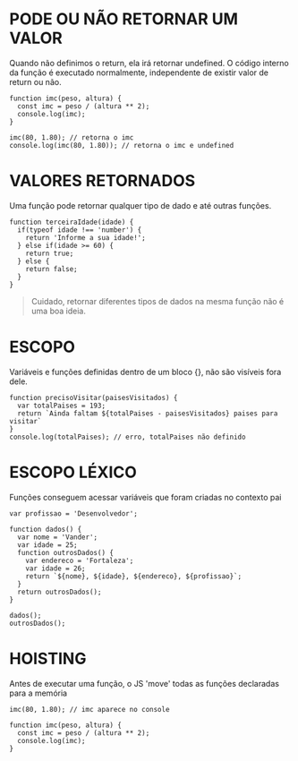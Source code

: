# PODE OU NÃO RETORNAR UM VALOR
Quando não definimos o return, ela irá retornar undefined. O código interno da função é executado normalmente, independente de existir valor de return ou não.
```
function imc(peso, altura) {
  const imc = peso / (altura ** 2);
  console.log(imc);
}

imc(80, 1.80); // retorna o imc
console.log(imc(80, 1.80)); // retorna o imc e undefined
```
# VALORES RETORNADOS
Uma função pode retornar qualquer tipo de dado e até outras funções.
```
function terceiraIdade(idade) {
  if(typeof idade !== 'number') {
    return 'Informe a sua idade!';
  } else if(idade >= 60) {
    return true;
  } else {
    return false;
  }
}
```
> Cuidado, retornar diferentes tipos de dados na mesma função não é uma boa ideia.


# ESCOPO
Variáveis e funções definidas dentro de um bloco {}, não são visíveis fora dele.
```
function precisoVisitar(paisesVisitados) {
  var totalPaises = 193;
  return `Ainda faltam ${totalPaises - paisesVisitados} paises para visitar`
}
console.log(totalPaises); // erro, totalPaises não definido
```
# ESCOPO LÉXICO
Funções conseguem acessar variáveis que foram criadas no contexto pai
```
var profissao = 'Desenvolvedor';

function dados() {
  var nome = 'Vander';
  var idade = 25;
  function outrosDados() {
    var endereco = 'Fortaleza';
    var idade = 26;
    return `${nome}, ${idade}, ${endereco}, ${profissao}`;
  }
  return outrosDados();
}

dados();
outrosDados(); 
```
# HOISTING
Antes de executar uma função, o JS 'move' todas as funções declaradas para a memória
```
imc(80, 1.80); // imc aparece no console

function imc(peso, altura) {
  const imc = peso / (altura ** 2);
  console.log(imc);
}
```